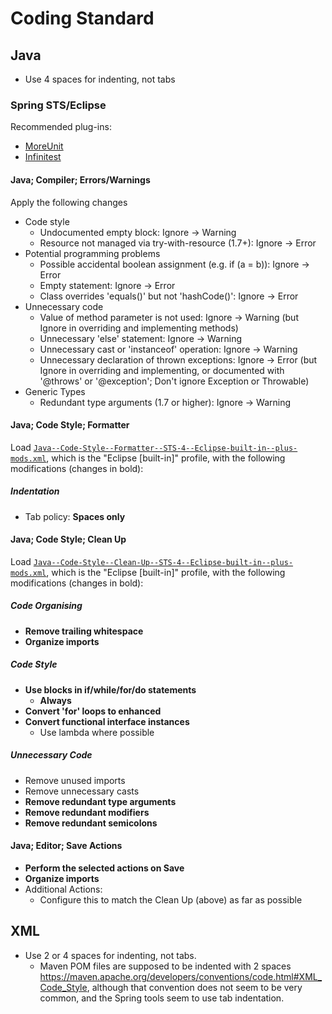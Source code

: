 Coding Standard
===============

Java
----

- Use 4 spaces for indenting, not tabs

### Spring STS/Eclipse ###

Recommended plug-ins:

- [MoreUnit](https://moreunit.github.io/MoreUnit-Eclipse/)
- [Infinitest](https://infinitest.github.io/#eclipse)


#### Java; Compiler; Errors/Warnings ####

Apply the following changes

- Code style
  - Undocumented empty block: Ignore -> Warning
  - Resource not managed via try-with-resource (1.7+): Ignore -> Error
- Potential programming problems
  - Possible accidental boolean assignment (e.g. if (a = b)): Ignore -> Error
  - Empty statement: Ignore -> Error
  - Class overrides 'equals()' but not 'hashCode()': Ignore -> Error
- Unnecessary code
  - Value of method parameter is not used: Ignore -> Warning
    (but Ignore in overriding and implementing methods)
  - Unnecessary 'else' statement: Ignore -> Warning
  - Unnecessary cast or 'instanceof' operation: Ignore -> Warning
  - Unnecessary declaration of thrown exceptions: Ignore -> Error
    (but Ignore in overriding and implementing, or documented with '@throws'
    or '@exception'; Don't ignore Exception or Throwable)
- Generic Types
  - Redundant type arguments (1.7 or higher): Ignore -> Warning


#### Java; Code Style; Formatter ####

Load [`Java--Code-Style--Formatter--STS-4--Eclipse-built-in--plus-mods.xml`](Java--Code-Style--Formatter--STS-4--Eclipse-built-in--plus-mods.xml),
which is the "Eclipse [built-in]" profile, with the following modifications
(changes in bold):

##### Indentation #####

- Tab policy: **Spaces only**

#### Java; Code Style; Clean Up ####

Load [`Java--Code-Style--Clean-Up--STS-4--Eclipse-built-in--plus-mods.xml`](Java--Code-Style--Clean-Up--STS-4--Eclipse-built-in--plus-mods.xml),
which is the "Eclipse [built-in]" profile, with the following modifications
(changes in bold):

##### Code Organising #####

- **Remove trailing whitespace**
- **Organize imports**

##### Code Style #####

- **Use blocks in if/while/for/do statements**
  - **Always**
- **Convert 'for' loops to enhanced**
- **Convert functional interface instances**
  - Use lambda where possible

##### Unnecessary Code #####

- Remove unused imports
- Remove unnecessary casts
- **Remove redundant type arguments**
- **Remove redundant modifiers**
- **Remove redundant semicolons**

#### Java; Editor; Save Actions ####

- **Perform the selected actions on Save**
- **Organize imports**
- Additional Actions:
  - Configure this to match the Clean Up (above) as far as possible

XML
---

- Use 2 or 4 spaces for indenting, not tabs.
  - Maven POM files are supposed to be indented with 2 spaces
    <https://maven.apache.org/developers/conventions/code.html#XML_Code_Style>,
    although that convention does not seem to be very common, and the
    Spring tools seem to use tab indentation.
